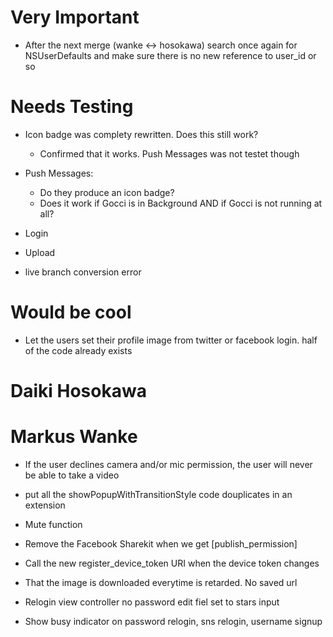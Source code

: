 



Very Important
==============

- After the next merge (wanke <-> hosokawa) search once again for NSUserDefaults and make sure there is no new reference to user_id or so

Needs Testing
=============

- Icon badge was complety rewritten. Does this still work?
    - Confirmed that it works. Push Messages was not testet though

- Push Messages:
    - Do they produce an icon badge?
    - Does it work if Gocci is in Background AND if Gocci is not running at all?

- Login

- Upload

- live branch conversion error


Would be cool
=============

- Let the users set their profile image from twitter or facebook login. half of the code already exists

Daiki Hosokawa
==============



Markus Wanke
============

- If the user declines camera and/or mic permission, the user will never be able to take a video

- put all the showPopupWithTransitionStyle code douplicates in an extension

- Mute function

- Remove the Facebook Sharekit when we get [publish_permission]

- Call the new register_device_token URI when the device token changes

- That the image is downloaded everytime is retarded. No saved url

- Relogin view controller no password edit fiel set to stars input

- Show busy indicator on password relogin, sns relogin, username signup









